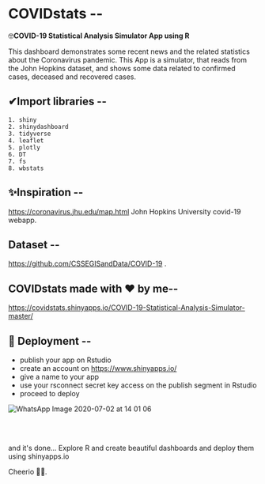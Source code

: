 # COVIDstats --
🤓**COVID-19 Statistical Analysis Simulator App using R** 

This dashboard demonstrates some recent news and the related statistics about the Coronavirus pandemic. This App is a simulator, that reads from the John Hopkins dataset, and shows some data related to confirmed cases, deceased and recovered cases.

## ✔Import libraries --
    1. shiny
    2. shinydashboard
    3. tidyverse
    4. leaflet
    5. plotly
    6. DT
    7. fs
    8. wbstats

## ✨Inspiration --
  https://coronavirus.jhu.edu/map.html John Hopkins University covid-19 webapp.
  
## Dataset --
  https://github.com/CSSEGISandData/COVID-19 .
  
## **COVIDstats** made with ❤ by me--

  https://covidstats.shinyapps.io/COVID-19-Statistical-Analysis-Simulator-master/
  
  
## 🚀 Deployment --

  - publish your app on Rstudio
  - create an account on https://www.shinyapps.io/
  - give a name to your app
  - use your rsconnect secret key access on the publish segment in Rstudio 
  - proceed to deploy
  
  
  ![WhatsApp Image 2020-07-02 at 14 01 06](https://user-images.githubusercontent.com/51860224/86337422-b8bc6400-bc6e-11ea-83cc-3e7419258945.jpeg)

 <br>
 <br>
 
 and it's done... Explore R and create beautiful dashboards and deploy them using shinyapps.io 
 
 Cheerio 🙋‍♀️.
 
  
  
 
